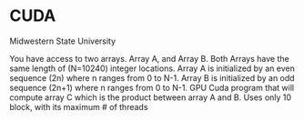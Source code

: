 # CUDA

Midwestern State University


You have access to two arrays. Array A, and Array B.
Both Arrays have the same length of (N=10240) integer locations.
Array A is initialized by an even sequence (2n) where n ranges from 0 to N-1. 
Array B is initialized by an odd sequence (2n+1) where n ranges from 0 to N-1.
GPU Cuda program that will compute array C which is the product between array A and B.
Uses only 10 block, with its maximum # of threads
